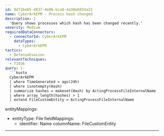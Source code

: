 ```yaml
---
id: 8d72be65-d837-4e86-bca8-4a30e6834a22
name: CyberArkEPM - Process hash changed
description: |
  'Query shows processes which hash has been changed recently.'
severity: Medium
requiredDataConnectors:
  - connectorId: CyberArkEPM
    dataTypes:
      - CyberArkEPM
tactics:
  - DefenseEvasion
relevantTechniques:
  - T1036
query: |-
  ```kusto
  CyberArkEPM
  | where TimeGenerated > ago(24h)
  | where isnotempty(Hash)
  | summarize hashes = makeset(Hash) by ActingProcessFileInternalName
  | where array_length(hashes) > 1
  | extend FileCustomEntity = ActingProcessFileInternalName
  ```
entityMappings:
  - entityType: File
    fieldMappings:
      - identifier: Name
        columnName: FileCustomEntity
---
```


